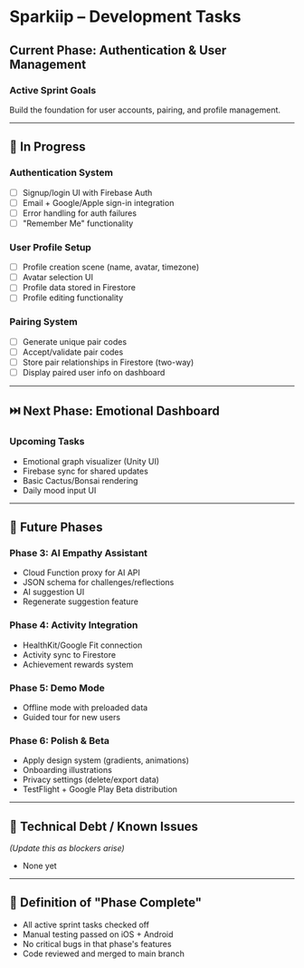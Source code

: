 # Sparkiip – Development Tasks

## Current Phase: Authentication & User Management

### Active Sprint Goals
Build the foundation for user accounts, pairing, and profile management.

---

## 🔄 In Progress

### Authentication System
- [ ] Signup/login UI with Firebase Auth
- [ ] Email + Google/Apple sign-in integration
- [ ] Error handling for auth failures
- [ ] "Remember Me" functionality

### User Profile Setup
- [ ] Profile creation scene (name, avatar, timezone)
- [ ] Avatar selection UI
- [ ] Profile data stored in Firestore
- [ ] Profile editing functionality

### Pairing System
- [ ] Generate unique pair codes
- [ ] Accept/validate pair codes
- [ ] Store pair relationships in Firestore (two-way)
- [ ] Display paired user info on dashboard

---

## ⏭️ Next Phase: Emotional Dashboard

### Upcoming Tasks
- Emotional graph visualizer (Unity UI)
- Firebase sync for shared updates
- Basic Cactus/Bonsai rendering
- Daily mood input UI

---

## 🔮 Future Phases

### Phase 3: AI Empathy Assistant
- Cloud Function proxy for AI API
- JSON schema for challenges/reflections
- AI suggestion UI
- Regenerate suggestion feature

### Phase 4: Activity Integration
- HealthKit/Google Fit connection
- Activity sync to Firestore
- Achievement rewards system

### Phase 5: Demo Mode
- Offline mode with preloaded data
- Guided tour for new users

### Phase 6: Polish & Beta
- Apply design system (gradients, animations)
- Onboarding illustrations
- Privacy settings (delete/export data)
- TestFlight + Google Play Beta distribution

---

## 📝 Technical Debt / Known Issues
_(Update this as blockers arise)_

- None yet

---

## 🎯 Definition of "Phase Complete"
- All active sprint tasks checked off
- Manual testing passed on iOS + Android
- No critical bugs in that phase's features
- Code reviewed and merged to main branch

